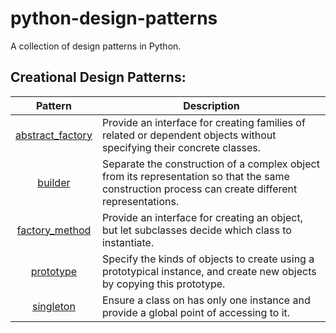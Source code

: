 # python-design-patterns
A collection of design patterns in Python.

## Creational Design Patterns:

| Pattern | Description |
|:-------:| ----------- |
| [abstract_factory](src/abstract_factory/abstract_factory.py) | Provide an interface for creating families of related or dependent objects without specifying their concrete classes. |
| [builder](src/builder/builder.py) | Separate the construction of a complex object from its representation so that the same construction process can create different representations. |
| [factory_method](src/factory_method/factory_method.py) | Provide an interface for creating an object, but let subclasses decide which class to instantiate. |
| [prototype](src/prototype/prototype.py) | Specify the kinds of objects to create using a prototypical instance, and create new objects by copying this prototype. |
| [singleton](src/singleton/singleton.py) | Ensure a class on has only one instance and provide a global point of accessing to it. |

